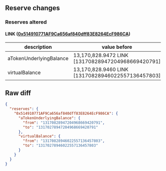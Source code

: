 ## Reserve changes

### Reserves altered

#### LINK ([0x514910771AF9Ca656af840dff83E8264EcF986CA](https://etherscan.io/address/0x514910771AF9Ca656af840dff83E8264EcF986CA))

| description | value before | value after |
| --- | --- | --- |
| aTokenUnderlyingBalance | 13,170,828.9472 LINK [13170828947204968669420791] | 13,170,278.9472 LINK [13170278947204968669420791] |
| virtualBalance | 13,170,828.9460 LINK [13170828946022557136457803] | 13,170,278.9460 LINK [13170278946022557136457803] |


## Raw diff

```json
{
  "reserves": {
    "0x514910771AF9Ca656af840dff83E8264EcF986CA": {
      "aTokenUnderlyingBalance": {
        "from": "13170828947204968669420791",
        "to": "13170278947204968669420791"
      },
      "virtualBalance": {
        "from": "13170828946022557136457803",
        "to": "13170278946022557136457803"
      }
    }
  }
}
```